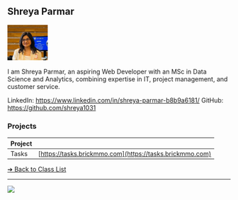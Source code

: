 <style>@import url("//readme.codeadam.ca/readme.css");</style>

## Shreya Parmar

![Shreya Parmar](../images/shreyap1031.jpeg)

I am Shreya Parmar, an aspiring Web Developer with an MSc in Data Science and Analytics, combining expertise in IT, project management, and customer service.

LinkedIn: https://www.linkedin.com/in/shreya-parmar-b8b9a6181/
GitHub: https://github.com/shreya1031


### Projects

| Project |                                                          |
| ------- | -------------------------------------------------------- |
| Tasks   | [https://tasks.brickmmo.com](https://tasks.brickmmo.com) |

[&#10132; Back to Class List](/)

---

<a href="https://brickmmo.com">
<img src="https://brickmmo.com/images/brickmmo-logo-horizontal.jpg" width="100">
</a>

